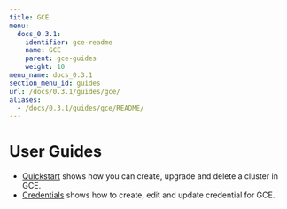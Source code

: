 ```yaml
---
title: GCE
menu:
  docs_0.3.1:
    identifier: gce-readme
    name: GCE
    parent: gce-guides
    weight: 10
menu_name: docs_0.3.1
section_menu_id: guides
url: /docs/0.3.1/guides/gce/
aliases:
  - /docs/0.3.1/guides/gce/README/
---
```


# User Guides

- [Quickstart](quickstart/README.md) shows how you can create, upgrade and delete a cluster in GCE.
- [Credentials](credentials/README.md) shows how to create, edit and update credential for GCE.

